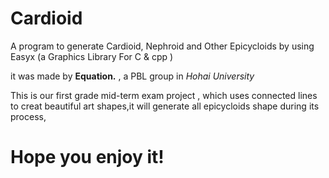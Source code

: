 # Cardioid
A program to generate Cardioid, Nephroid and Other Epicycloids by using Easyx (a Graphics Library For C & cpp )

it was made by **Equation.** , a PBL group in *Hohai University*<br>

This is our first grade mid-term exam project , which uses connected lines to creat beautiful art shapes,it will generate all epicycloids shape during its process,<br>

# Hope you enjoy it!
